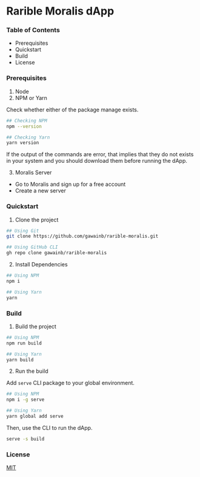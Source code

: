 # Rarible Moralis dApp

### Table of Contents
- Prerequisites
- Quickstart
- Build
- License

### Prerequisites

1. Node
2. NPM or Yarn

Check whether either of the package manage exists.

```bash
## Checking NPM
npm --version

## Checking Yarn
yarn version
```

If the output of the commands are error, that implies that they do not exists in your system and you should download them before running the dApp.

3. Moralis Server
- Go to Moralis and sign up for a free account
- Create a new server

### Quickstart

1. Clone the project

```bash
## Using Git
git clone https://github.com/gawainb/rarible-moralis.git

## Using GitHub CLI
gh repo clone gawainb/rarible-moralis
```

2. Install Dependencies

```bash
## Using NPM
npm i

## Using Yarn
yarn
```


### Build

1. Build the project

```bash
## Using NPM
npm run build

## Using Yarn
yarn build
```

2. Run the build

Add `serve` CLI package to your global environment.

```bash
## Using NPM
npm i -g serve

## Using Yarn
yarn global add serve
```

Then, use the CLI to run the dApp.

```bash
serve -s build
```

### License
[MIT](https://github.com/gawainb/rarible-moralis/blob/main/LICENSE)